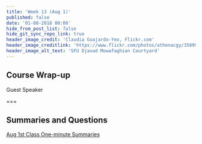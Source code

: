 ```yaml
---
title: 'Week 13 (Aug 1)'
published: false
date: '01-08-2018 00:00'
hide_from_post_list: false
hide_git_sync_repo_link: true
header_image_credit: 'Claudia Guajardo-Yeo, Flickr.com'
header_image_creditlink: 'https://www.flickr.com/photos/athenacgy/35899263465/'
header_image_alt_text: 'SFU Djavad Mowafaghian Courtyard'
---
```


## Course Wrap-up
Guest Speaker  

===

## Summaries and Questions  
[Aug 1st Class One-minute Summaries](https://sso.canvaslms.com/courses/1413912/assignments/9519527)
